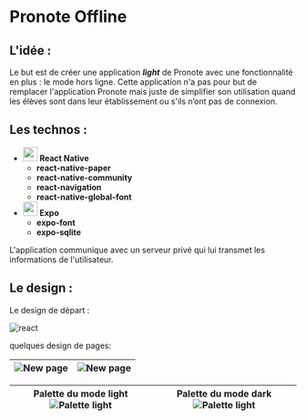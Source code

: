 
# Pronote Offline


## L'idée :
Le but est de créer une application ***light*** de Pronote avec une fonctionnalité en plus : le mode hors ligne.
Cette application n'a pas pour but de remplacer l'application Pronote mais juste de simplifier son utilisation quand les élèves sont dans leur établissement ou s'ils n’ont pas de connexion.

## Les technos : 

 - <img src="https://www.pinclipart.com/picdir/big/537-5374089_react-js-logo-clipart.png" height="25"> **React Native**
	 - **react-native-paper**
	 - **react-native-community**
	 - **react-navigation**
	 - **react-native-global-font**
 - <img src="https://static.expo.dev/static/brand/square-228x228.png" height="25"> **Expo**
	 - **expo-font**
	 - **expo-sqlite**

L'application communique avec un serveur privé qui lui transmet les informations de l'utilisateur.

## Le design :

Le design de départ : 

![react](https://drive.google.com/uc?export=view&id=154MK-jdvd2cZIrH_nYepodrSkIsPBvdZ)

quelques design de pages: 


| ![New page](https://i.ibb.co/YkVrK3X/Screenshot-2020-09-25-21-27-05-531-host-exp-exponent.jpg) | ![New page](https://i.ibb.co/7kFHJjb/Screenshot-2020-09-26-15-41-12-728-host-exp-exponent.jpg) |
|--|--|

| Palette du mode light![Palette light](https://drive.google.com/uc?export=view&id=10IPJD5UyhWaQPHR8zryGVwreoznpqJEN) | Palette du mode dark ![Palette light](https://drive.google.com/uc?export=view&id=1Sgb-aJpBArn68hMddMTF-4xoCzlAt0qL) |
|--|--|
